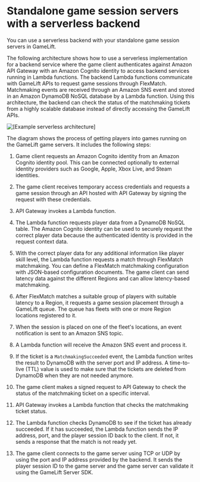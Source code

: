 # Standalone game session servers with a serverless backend<a name="gamelift_quickstart_customservers_designbackend_arch_serverless"></a>

You can use a serverless backend with your standalone game session servers in GameLift\.

The following architecture shows how to use a serverless implementation for a backend service where the game client authenticates against Amazon API Gateway with an Amazon Cognito identity to access backend services running in Lambda functions\. The backend Lambda functions communicate with GameLift APIs to request game sessions through FlexMatch\. Matchmaking events are received through an Amazon SNS event and stored in an Amazon DynamoDB NoSQL database by a Lambda function\. Using this architecture, the backend can check the status of the matchmaking tickets from a highly scalable database instead of directly accessing the GameLift APIs\. 

![\[Example serverless architecture\]](http://docs.aws.amazon.com/gamelift/latest/developerguide/images/qs_arch_serverless.png)

The diagram shows the process of getting players into games running on the GameLift game servers\. It includes the following steps:

1. Game client requests an Amazon Cognito identity from an Amazon Cognito identity pool\. This can be connected optionally to external identity providers such as Google, Apple, Xbox Live, and Steam identities\.

1. The game client receives temporary access credentials and requests a game session through an API hosted with API Gateway by signing the request with these credentials\.

1. API Gateway invokes a Lambda function\.

1. The Lambda function requests player data from a DynamoDB NoSQL table\. The Amazon Cognito identity can be used to securely request the correct player data because the authenticated identity is provided in the request context data\.

1. With the correct player data for any additional information like player skill level, the Lambda function requests a match through FlexMatch matchmaking\. You can define a FlexMatch matchmaking configuration with JSON\-based configuration documents\. The game client can send latency data against the different Regions and can allow latency\-based matchmaking\.

1. After FlexMatch matches a suitable group of players with suitable latency to a Region, it requests a game session placement through a GameLift queue\. The queue has fleets with one or more Region locations registered to it\.

1. When the session is placed on one of the fleet's locations, an event notification is sent to an Amazon SNS topic\.

1. A Lambda function will receive the Amazon SNS event and process it\.

1. If the ticket is a `MatchmakingSucceeded` event, the Lambda function writes the result to DynamoDB with the server port and IP address\. A time\-to\-live \(TTL\) value is used to make sure that the tickets are deleted from DynamoDB when they are not needed anymore\.

1. The game client makes a signed request to API Gateway to check the status of the matchmaking ticket on a specific interval\.

1. API Gateway invokes a Lambda function that checks the matchmaking ticket status\. 

1. The Lambda function checks DynamoDB to see if the ticket has already succeeded\. If it has succeeded, the Lambda function sends the IP address, port, and the player session ID back to the client\. If not, it sends a response that the match is not ready yet\.

1. The game client connects to the game server using TCP or UDP by using the port and IP address provided by the backend\. It sends the player session ID to the game server and the game server can validate it using the GameLift Server SDK\. 